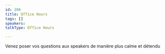 ```yaml
---
id: 206
title: Office Hours
tags: []
speakers:
talkType: Office Hours

---
```


Venez poser vos questions aux speakers de manière plus calme et détendu
